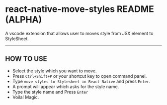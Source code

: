 # react-native-move-styles README (ALPHA)

A vscode extension that allows user to moves style from JSX element to StyleSheet.

-----------------------------------------------------------------------------------------------------------

## HOW TO USE

* Select the style which you want to move.
* Press `Ctrl+Shift+P` or your shortcut key to open command panel.
* Type `move styles to Stylesheet in React Native` and press `Enter`.
* A prompt will appear which asks for the style name.
* Type the style name and Press `Enter`
* Voila! Magic.

